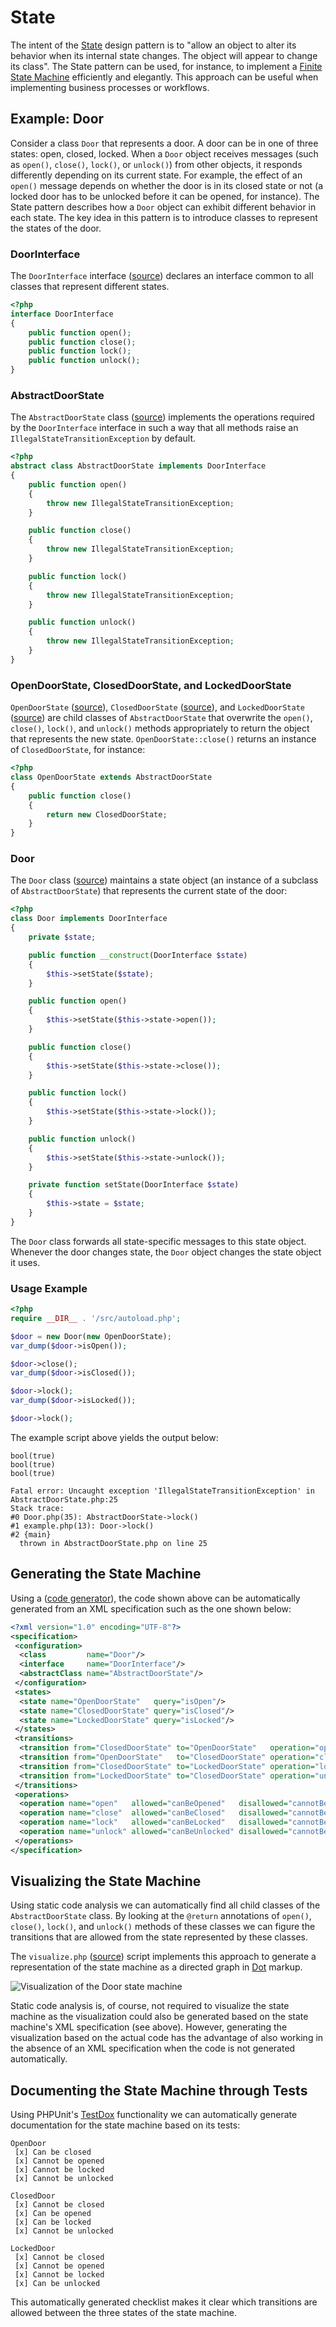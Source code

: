 # State

The intent of the [State](http://c2.com/cgi/wiki?StatePattern) design pattern is
to "allow an object to alter its behavior when its internal state changes. The
object will appear to change its class". The State pattern can be used, for
instance, to implement a [Finite State Machine](https://en.wikipedia.org/wiki/Finite-state_machine)
efficiently and elegantly. This approach can be useful when implementing
business processes or workflows.

## Example: Door

Consider a class `Door` that represents a door. A door can be in one of three
states: open, closed, locked. When a `Door` object receives messages (such as
`open()`, `close()`, `lock()`, or `unlock()`) from other objects, it responds
differently depending on its current state. For example, the effect of an
`open()` message depends on whether the door is in its closed state or not (a
locked door has to be unlocked before it can be opened, for instance). The State
pattern describes how a `Door` object can exhibit different behavior in each
state. The key idea in this pattern is to introduce classes to represent the
states of the door.

### DoorInterface

The `DoorInterface` interface ([source](example/src/DoorInterface.php))
declares an interface common to all classes that represent different
states.

```php
<?php
interface DoorInterface
{
    public function open();
    public function close();
    public function lock();
    public function unlock();
}
```

### AbstractDoorState

The `AbstractDoorState` class ([source](example/src/AbstractDoorState.php))
implements the operations required by the `DoorInterface` interface in such
a way that all methods raise an `IllegalStateTransitionException` by default.

```php
<?php
abstract class AbstractDoorState implements DoorInterface
{
    public function open()
    {
        throw new IllegalStateTransitionException;
    }

    public function close()
    {
        throw new IllegalStateTransitionException;
    }

    public function lock()
    {
        throw new IllegalStateTransitionException;
    }

    public function unlock()
    {
        throw new IllegalStateTransitionException;
    }
}
```

### OpenDoorState, ClosedDoorState, and LockedDoorState

`OpenDoorState` ([source](example/src/OpenDoorState.php)),
`ClosedDoorState` ([source](example/src/ClosedDoorState.php)),
and `LockedDoorState` ([source](example/src/LockedDoorState.php)) are child
classes of `AbstractDoorState` that overwrite the `open()`, `close()`, `lock()`,
and `unlock()` methods appropriately to return the object that represents the
new state. `OpenDoorState::close()` returns an instance of `ClosedDoorState`,
for instance:

```php
<?php
class OpenDoorState extends AbstractDoorState
{
    public function close()
    {
        return new ClosedDoorState;
    }
}
```

### Door

The `Door` class ([source](example/src/Door.php)) maintains a state object (an
instance of a subclass of `AbstractDoorState`) that represents the current
state of the door:

```php
<?php
class Door implements DoorInterface
{
    private $state;

    public function __construct(DoorInterface $state)
    {
        $this->setState($state);
    }

    public function open()
    {
        $this->setState($this->state->open());
    }

    public function close()
    {
        $this->setState($this->state->close());
    }

    public function lock()
    {
        $this->setState($this->state->lock());
    }

    public function unlock()
    {
        $this->setState($this->state->unlock());
    }

    private function setState(DoorInterface $state)
    {
        $this->state = $state;
    }
}
```

The `Door` class forwards all state-specific messages to this state object.
Whenever the door changes state, the `Door` object changes the state object it
uses.

### Usage Example

```php
<?php
require __DIR__ . '/src/autoload.php';

$door = new Door(new OpenDoorState);
var_dump($door->isOpen());

$door->close();
var_dump($door->isClosed());

$door->lock();
var_dump($door->isLocked());

$door->lock();
```

The example script above yields the output below:

    bool(true)
    bool(true)
    bool(true)

    Fatal error: Uncaught exception 'IllegalStateTransitionException' in AbstractDoorState.php:25
    Stack trace:
    #0 Door.php(35): AbstractDoorState->lock()
    #1 example.php(13): Door->lock()
    #2 {main}
      thrown in AbstractDoorState.php on line 25

## Generating the State Machine

Using a ([code generator](generator/run.php)), the code shown above can be
automatically generated from an XML specification such as the one shown below:

```xml
<?xml version="1.0" encoding="UTF-8"?>
<specification>
 <configuration>
  <class         name="Door"/>
  <interface     name="DoorInterface"/>
  <abstractClass name="AbstractDoorState"/>
 </configuration>
 <states>
  <state name="OpenDoorState"   query="isOpen"/>
  <state name="ClosedDoorState" query="isClosed"/>
  <state name="LockedDoorState" query="isLocked"/>
 </states>
 <transitions>
  <transition from="ClosedDoorState" to="OpenDoorState"   operation="open"/>
  <transition from="OpenDoorState"   to="ClosedDoorState" operation="close"/>
  <transition from="ClosedDoorState" to="LockedDoorState" operation="lock"/>
  <transition from="LockedDoorState" to="ClosedDoorState" operation="unlock"/>
 </transitions>
 <operations>
  <operation name="open"   allowed="canBeOpened"   disallowed="cannotBeOpened"/>
  <operation name="close"  allowed="canBeClosed"   disallowed="cannotBeClosed"/>
  <operation name="lock"   allowed="canBeLocked"   disallowed="cannotBeLocked"/>
  <operation name="unlock" allowed="canBeUnlocked" disallowed="cannotBeUnlocked"/>
 </operations>
</specification>
```

## Visualizing the State Machine

Using static code analysis we can automatically find all child classes of the
`AbstractDoorState` class. By looking at the `@return` annotations of `open()`,
`close()`, `lock()`, and `unlock()` methods of these classes we can figure the
transitions that are allowed from the state represented by these classes.

The `visualize.php` ([source](build/visualize.php)) script implements this
approach to generate a representation of the state machine as a directed graph
in [Dot](http://graphviz.org) markup.

![Visualization of the Door state machine](build/graph.png)

Static code analysis is, of course, not required to visualize the state machine
as the visualization could also be generated based on the state machine's XML
specification (see above). However, generating the visualization based on the
actual code has the advantage of also working in the absence of an XML
specification when the code is not generated automatically.

## Documenting the State Machine through Tests

Using PHPUnit's [TestDox](http://phpunit.de/manual/current/en/other-uses-for-tests.html#other-uses-for-tests.agile-documentation)
functionality we can automatically generate documentation for the state
machine based on its tests:

    OpenDoor
     [x] Can be closed
     [x] Cannot be opened
     [x] Cannot be locked
     [x] Cannot be unlocked

    ClosedDoor
     [x] Cannot be closed
     [x] Can be opened
     [x] Can be locked
     [x] Cannot be unlocked

    LockedDoor
     [x] Cannot be closed
     [x] Cannot be opened
     [x] Cannot be locked
     [x] Can be unlocked

This automatically generated checklist makes it clear which transitions are
allowed between the three states of the state machine.
